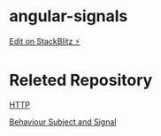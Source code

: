 # angular-signals

[Edit on StackBlitz ⚡️](https://stackblitz.com/edit/stackblitz-starters-anl2j4)

# Releted Repository

[HTTP](https://github.com/aamir12/signal-rxjs)

[Behaviour Subject and Signal](https://github.com/aamir12/signals-rxjs)
